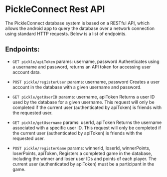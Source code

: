 # PickleConnect Rest API

The PickleConnect database system is based on a RESTful API, which allows the android app to query the database over a network connection using standard HTTP requests. Below is a list of endpoints.

## Endpoints:
- `GET pickle/apiToken`
    params: username, password
    Authenticates using a username and password, returns an API token for accessing user account data.

- `POST pickle/registerUser`
    params: username, password
    Creates a user account in the database with a given username and password.

- `GET pickle/getUserID`
    params: username, apiToken
    Returns a user ID used by the database for a given username. This request will only be completed if the current user (authenticated by apiToken) is friends with the requested user.

- `GET pickle/getUsername`
    params: userId, apiToken
    Returns the username associated with a specific user ID. This request will only be completed if the current user (authenticated by apiToken) is friends with the requested user.

- `POST pickle/registerGame`
    params: winnerId, loserId, winnerPoints, loserPoints, apiToken,
    Registers a completed game in the database, including the winner and loser user IDs and points of each player. The current user (authenticated by apiToken) must be a participant in the game.